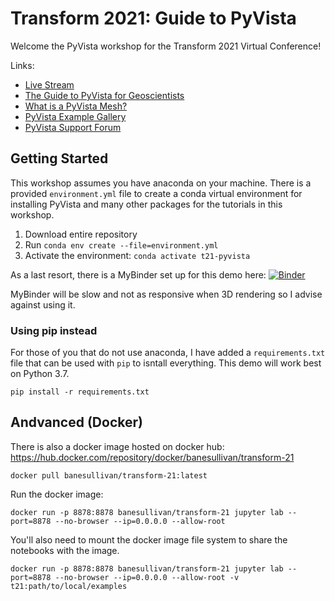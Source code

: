 # Transform 2021: Guide to PyVista

Welcome the PyVista workshop for the Transform 2021 Virtual Conference!

Links:

- [Live Stream](https://www.youtube.com/watch?v=FmNmRBsEBHE)
- [The Guide to PyVista for Geoscientists](https://banesullivan.com/pyvista/)
- [What is a PyVista Mesh?](https://docs.pyvista.org/getting-started/what-is-a-mesh.html)
- [PyVista Example Gallery](https://docs.pyvista.org/examples/index.html)
- [PyVista Support Forum](https://github.com/pyvista/pyvista-support)


## Getting Started

This workshop assumes you have anaconda on your machine. There is a provided
`environment.yml` file to create a conda virtual environment for installing PyVista and many other packages for the tutorials in this workshop.

1. Download entire repository
2. Run `conda env create --file=environment.yml`
3. Activate the environment: `conda activate t21-pyvista`

As a last resort, there is a MyBinder set up for this demo here: [![Binder](https://mybinder.org/badge_logo.svg)](https://mybinder.org/v2/gh/banesullivan/transform-2021/HEAD)

MyBinder will be slow and not as responsive when 3D rendering so I advise against using it.

### Using pip instead

For those of you that do not use anaconda, I have added a `requirements.txt` file that can be used with `pip` to isntall everything. This demo will work best on Python 3.7.

```
pip install -r requirements.txt
```


## Andvanced (Docker)

There is also a docker image hosted on docker hub: https://hub.docker.com/repository/docker/banesullivan/transform-21

```
docker pull banesullivan/transform-21:latest
```

Run the docker image:

```
docker run -p 8878:8878 banesullivan/transform-21 jupyter lab --port=8878 --no-browser --ip=0.0.0.0 --allow-root
```

You'll also need to mount the docker image file system to share the notebooks with the image.

```
docker run -p 8878:8878 banesullivan/transform-21 jupyter lab --port=8878 --no-browser --ip=0.0.0.0 --allow-root -v t21:path/to/local/examples
```
